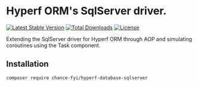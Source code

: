 # Hyperf ORM's SqlServer driver.

[![Latest Stable Version](http://poser.pugx.org/chance-fyi/hyperf-database-sqlserver/v)](https://packagist.org/packages/chance-fyi/hyperf-database-sqlserver)
[![Total Downloads](http://poser.pugx.org/chance-fyi/hyperf-database-sqlserver/downloads)](https://packagist.org/packages/chance-fyi/hyperf-database-sqlserver)
[![License](http://poser.pugx.org/chance-fyi/hyperf-database-sqlserver/license)](https://packagist.org/packages/chance-fyi/hyperf-database-sqlserver)

Extending the SqlServer driver for Hyperf ORM through AOP and simulating coroutines using the Task component.

## Installation

```sh
composer require chance-fyi/hyperf-database-sqlserver
```
